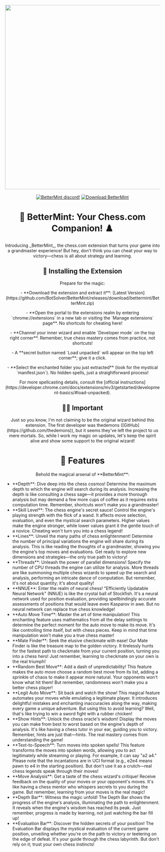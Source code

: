 <p align="center">
  <img width="600" src="https://cdn.discordapp.com/attachments/1017565672622006303/1089946864717144094/image.png">
  <br><br>
  <a href="https://discord.gg/basic"><img alt="BetterMint discord!" src="https://img.shields.io/badge/Discord-BetterMint-0?style=flat&logo=discord"></a>
  <a href="https://github.com/BotSolver/BetterMint/releases"><img alt="Download BetterMint" src="https://img.shields.io/github/downloads/BotSolver/BetterMint/total?color=%2331c754&label=Download&logo=googlechrome&logoColor=%23ffffff"></a>
</p>

<h1 align="center">👑 BetterMint: Your Chess.com Companion! ♟️</h1>

<p align="center">Introducing _BetterMint_, the chess.com extension that turns your game into a grandmaster experience! But hey, don't think you can cheat your way to victory—chess is all about strategy and learning.</p>

<h2 align="center">🚀 Installing the Extension</h2>

<p align="center">Prepare for the magic:</p>

<p align="center">
  - **Download the extension and extract it**: [Latest Version](https://github.com/BotSolver/BetterMint/releases/download/bettermint/BetterMint.zip)
</p>

<p align="center">
  - **Open the portal to the extensions realm by entering `chrome://extensions` in a new tab or visiting the `Manage extensions` page**. No shortcuts for cheating here!
</p>

<p align="center">
  - **Channel your inner wizard and enable `Developer mode` on the top right corner**. Remember, true chess mastery comes from practice, not shortcuts!
</p>

<p align="center">
  - A **secret button named `Load unpacked` will appear on the top left corner**; give it a click.
</p>

<p align="center">
  - **Select the enchanted folder you just extracted** (look for the mystical `manifest.json`). No hidden spells, just a straightforward process!
</p>

<p align="center">For more spellcasting details, consult the [official instructions](https://developer.chrome.com/docs/extensions/mv3/getstarted/development-basics/#load-unpacked).</p>

<h2 align="center">🧙‍♂️ Important</h2>

<p align="center">Just so you know, I'm not claiming to be the original wizard behind this extension. The first developer was thedemons ([GitHub](https://github.com/thedemons)), but it seems they've left the project to us mere mortals. So, while I work my magic on updates, let's keep the spirit alive and show some support to the original wizard!</p>

<h1 align="center">🔮 Features</h1>

<p align="center">Behold the magical arsenal of **BetterMint**:</p>

<p align="center">
  <ul>
    <li>**Depth**: Dive deep into the chess cosmos! Determine the maximum depth to which the engine will search during its analysis. Increasing the depth is like consulting a chess sage—it provides a more thorough analysis but may demand a few more cups of coffee as it requires extra computation time. Remember, shortcuts won't make you a grandmaster!</li>
    <li>**Skill Level**: The chess engine's secret sauce! Control the engine's playing strength with the flick of a wand. It affects move selection, evaluation, and even the mystical search parameters. Higher values make the engine stronger, while lower values grant it the gentle touch of a novice. Cheating won't turn you into a chess legend!</li>
    <li>**Lines**: Unveil the many paths of chess enlightenment! Determine the number of principal variations the engine will share during its analysis. This is like reading the thoughts of a grandmaster, showing you the engine's top moves and evaluations. Get ready to explore new dimensions and strategies—the only true path to victory!</li>
    <li>**Threads**: Unleash the power of parallel dimensions! Specify the number of CPU threads the engine can utilize for analysis. More threads are like summoning multiple chess wizards to speed up the search and analysis, performing an intricate dance of computation. But remember, it's not about quantity; it's about quality!</li>
    <li>**NNUE**: Enter the realm of neural chess! "Efficiently Updatable Neural Network" (NNUE) is like the crystal ball of Stockfish. It's a neural network used for position evaluation, providing spellbindingly accurate assessments of positions that would leave even Kasparov in awe. But no neural network can replace true chess knowledge!</li>
    <li>**Auto Move Time**: Master the art of time manipulation! This enchanting feature uses mathematics from all the delay settings to determine the perfect moment for the auto move to make its move. It's like controlling time itself, but with chess pieces. Keep in mind that time manipulation won't make you a true chess master!</li>
    <li>**Mate Finder**: Seek the elusive checkmate with ease! Our Mate Finder is like the treasure map to the golden victory. It tirelessly hunts for the fastest path to checkmate from your current position, turning you into a chess hero! Just remember, learning to checkmate on your own is the real triumph!</li>
    <li>**Random Best Move**: Add a dash of unpredictability! This feature makes the auto move choose a random best move from its list, adding a sprinkle of chaos to make it appear more natural. Your opponents won't know what hit them! But remember, randomness won't make you a better chess player!</li>
    <li>**Legit Auto Move**: Sit back and watch the show! This magical feature automates your moves while emulating a legitimate player. It introduces delightful mistakes and enchanting inaccuracies along the way, making every game a unique adventure. But using this to avoid learning? Well, that's like trying to win a sword fight with a rubber chicken!</li>
    <li>**Show Hints**: Unlock the chess oracle's wisdom! Display the moves you can make from best to worst based on the engine's depth of analysis. It's like having a chess tutor in your ear, guiding you to victory. Remember, hints are just that—hints. The real mastery comes from understanding the game!</li>
    <li>**Text-to-Speech**: Turn moves into spoken spells! This feature transforms the moves into spoken words, allowing you to act legitimately while streaming or playing. For example, it can say "a2 a4." Please note that the incantations are in UCI format (e.g., e2e4 means pawn to e4 in the starting position). But don't use it as a crutch—real chess legends speak through their moves!</li>
    <li>**Move Analysis**: Get a taste of the chess wizard's critique! Receive feedback on the quality of your moves or your opponent's moves. It's like having a chess mentor who whispers secrets to you during the game. But remember, learning from your moves is the real magic!</li>
    <li>**Depth Bar**: Witness the magic unfold! The Depth Bar shows the progress of the engine's analysis, illuminating the path to enlightenment. It reveals when the engine's wisdom has reached its peak. Just remember, progress is made by learning, not just watching the bar fill up!</li>
    <li>**Evaluation Bar**: Discover the hidden secrets of your position! The Evaluation Bar displays the mystical evaluation of the current game position, unveiling whether you're on the path to victory or teetering on the edge of defeat. It's your guide through the chess labyrinth. But don't rely on it; trust your own chess instincts!</li>
  </ul>
</p>
